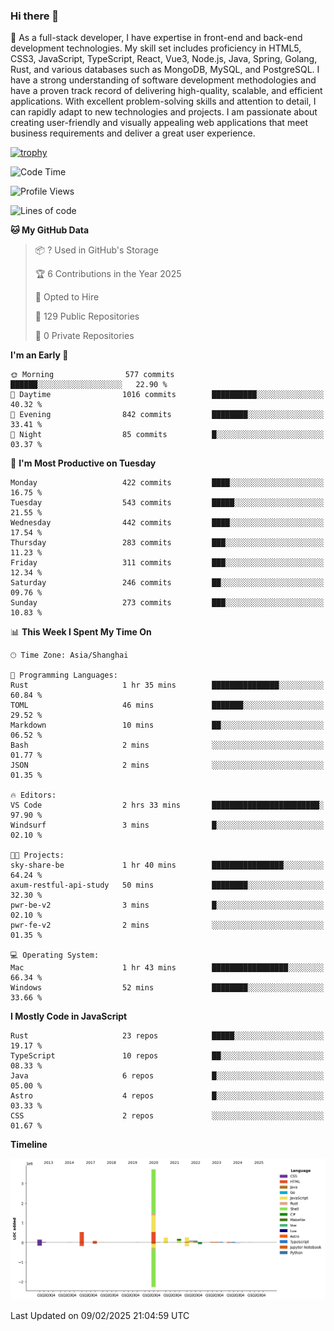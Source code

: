 ### Hi there 👋

🌱 As a full-stack developer, I have expertise in front-end and back-end development technologies. My skill set includes proficiency in HTML5, CSS3, JavaScript, TypeScript, React, Vue3, Node.js, Java, Spring, Golang, Rust, and various databases such as MongoDB, MySQL, and PostgreSQL. I have a strong understanding of software development methodologies and have a proven track record of delivering high-quality, scalable, and efficient applications. With excellent problem-solving skills and attention to detail, I can rapidly adapt to new technologies and projects. I am passionate about creating user-friendly and visually appealing web applications that meet business requirements and deliver a great user experience.

[![trophy](https://github-profile-trophy.vercel.app/?username=elton&rank=SECRET,SSS,SS,S,AAA,AA,A&theme=onedark&no-frame=true&margin-w=10)](https://github.com/ryo-ma/github-profile-trophy)

<!--START_SECTION:waka-->
![Code Time](http://img.shields.io/badge/Code%20Time-1%2C431%20hrs%2046%20mins-blue)

![Profile Views](http://img.shields.io/badge/Profile%20Views-0-blue)

![Lines of code](https://img.shields.io/badge/From%20Hello%20World%20I%27ve%20Written-5.6%20million%20lines%20of%20code-blue)

**🐱 My GitHub Data** 

> 📦 ? Used in GitHub's Storage 
 > 
> 🏆 6 Contributions in the Year 2025
 > 
> 💼 Opted to Hire
 > 
> 📜 129 Public Repositories 
 > 
> 🔑 0 Private Repositories 
 > 
**I'm an Early 🐤** 

```text
🌞 Morning                577 commits         ██████░░░░░░░░░░░░░░░░░░░   22.90 % 
🌆 Daytime                1016 commits        ██████████░░░░░░░░░░░░░░░   40.32 % 
🌃 Evening                842 commits         ████████░░░░░░░░░░░░░░░░░   33.41 % 
🌙 Night                  85 commits          █░░░░░░░░░░░░░░░░░░░░░░░░   03.37 % 
```
📅 **I'm Most Productive on Tuesday** 

```text
Monday                   422 commits         ████░░░░░░░░░░░░░░░░░░░░░   16.75 % 
Tuesday                  543 commits         █████░░░░░░░░░░░░░░░░░░░░   21.55 % 
Wednesday                442 commits         ████░░░░░░░░░░░░░░░░░░░░░   17.54 % 
Thursday                 283 commits         ███░░░░░░░░░░░░░░░░░░░░░░   11.23 % 
Friday                   311 commits         ███░░░░░░░░░░░░░░░░░░░░░░   12.34 % 
Saturday                 246 commits         ██░░░░░░░░░░░░░░░░░░░░░░░   09.76 % 
Sunday                   273 commits         ███░░░░░░░░░░░░░░░░░░░░░░   10.83 % 
```


📊 **This Week I Spent My Time On** 

```text
🕑︎ Time Zone: Asia/Shanghai

💬 Programming Languages: 
Rust                     1 hr 35 mins        ███████████████░░░░░░░░░░   60.84 % 
TOML                     46 mins             ███████░░░░░░░░░░░░░░░░░░   29.52 % 
Markdown                 10 mins             ██░░░░░░░░░░░░░░░░░░░░░░░   06.52 % 
Bash                     2 mins              ░░░░░░░░░░░░░░░░░░░░░░░░░   01.77 % 
JSON                     2 mins              ░░░░░░░░░░░░░░░░░░░░░░░░░   01.35 % 

🔥 Editors: 
VS Code                  2 hrs 33 mins       ████████████████████████░   97.90 % 
Windsurf                 3 mins              █░░░░░░░░░░░░░░░░░░░░░░░░   02.10 % 

🐱‍💻 Projects: 
sky-share-be             1 hr 40 mins        ████████████████░░░░░░░░░   64.24 % 
axum-restful-api-study   50 mins             ████████░░░░░░░░░░░░░░░░░   32.30 % 
pwr-be-v2                3 mins              █░░░░░░░░░░░░░░░░░░░░░░░░   02.10 % 
pwr-fe-v2                2 mins              ░░░░░░░░░░░░░░░░░░░░░░░░░   01.35 % 

💻 Operating System: 
Mac                      1 hr 43 mins        █████████████████░░░░░░░░   66.34 % 
Windows                  52 mins             ████████░░░░░░░░░░░░░░░░░   33.66 % 
```

**I Mostly Code in JavaScript** 

```text
Rust                     23 repos            █████░░░░░░░░░░░░░░░░░░░░   19.17 % 
TypeScript               10 repos            ██░░░░░░░░░░░░░░░░░░░░░░░   08.33 % 
Java                     6 repos             █░░░░░░░░░░░░░░░░░░░░░░░░   05.00 % 
Astro                    4 repos             █░░░░░░░░░░░░░░░░░░░░░░░░   03.33 % 
CSS                      2 repos             ░░░░░░░░░░░░░░░░░░░░░░░░░   01.67 % 
```



**Timeline**

![Lines of Code chart](https://raw.githubusercontent.com/elton/elton/main/assets/bar_graph.png)


 Last Updated on 09/02/2025 21:04:59 UTC
<!--END_SECTION:waka-->

<!--
**elton/elton** is a ✨ _special_ ✨ repository because its `README.md` (this file) appears on your GitHub profile.

Here are some ideas to get you started:

- 🔭 I’m currently working on ...
- 🌱 I’m currently learning ...
- 👯 I’m looking to collaborate on ...
- 🤔 I’m looking for help with ...
- 💬 Ask me about ...
- 📫 How to reach me: ...
- 😄 Pronouns: ...
- ⚡ Fun fact: ...
-->

